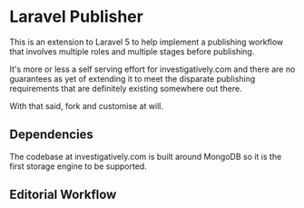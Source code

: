 # **Laravel Publisher**



This is an extension to Laravel 5 to help implement a publishing workflow that involves multiple roles and multiple stages before publishing.

It's more or less a self serving effort for investigatively.com and there are no guarantees as yet of extending it to meet the disparate publishing requirements that are definitely existing somewhere out there.

With that said, fork and customise at will.

## Dependencies
The codebase at investigatively.com is built around MongoDB so it is the first storage engine to be supported.

## Editorial Workflow
